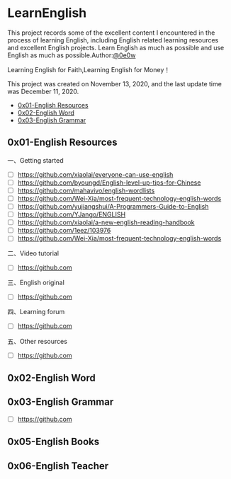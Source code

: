 # LearnEnglish

This project records some of the excellent content I encountered in the process of learning English, including English related learning resources and excellent English projects. Learn English as much as possible and use English as much as possible.Author:[@0e0w](https://github.com/0e0w/LearnEnglish)

Learning English for Faith,Learning English for Money！

This project was created on November 13, 2020, and the last update time was December 11, 2020.

- [0x01-English Resources]()
- [0x02-English Word]()
- [0x03-English Grammar]()

## 0x01-English Resources

一、Getting started

- [ ] https://github.com/xiaolai/everyone-can-use-english
- [ ] https://github.com/byoungd/English-level-up-tips-for-Chinese
- [ ] https://github.com/mahavivo/english-wordlists
- [ ] https://github.com/Wei-Xia/most-frequent-technology-english-words
- [ ] https://github.com/yujiangshui/A-Programmers-Guide-to-English
- [ ] https://github.com/YJango/ENGLISH
- [ ] https://github.com/xiaolai/a-new-english-reading-handbook
- [ ] https://github.com/1eez/103976
- [ ] https://github.com/Wei-Xia/most-frequent-technology-english-words

二、Video tutorial

- [ ] https://github.com

三、English original

- [ ] https://github.com

四、Learning forum

- [ ] https://github.com

五、Other resources

- [ ] https://github.com

## 0x02-English Word

## 0x03-English Grammar

- [ ] https://github.com

## 0x05-English Books

## 0x06-English Teacher
